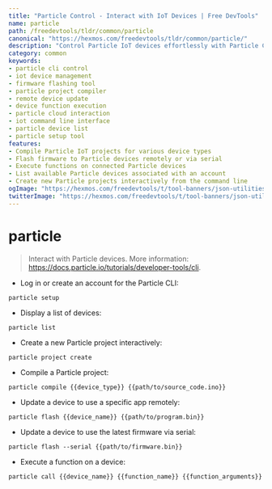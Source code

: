 ```yaml
---
title: "Particle Control - Interact with IoT Devices | Free DevTools"
name: particle
path: /freedevtools/tldr/common/particle
canonical: "https://hexmos.com/freedevtools/tldr/common/particle/"
description: "Control Particle IoT devices effortlessly with Particle CLI. Compile projects, flash firmware, and execute functions remotely. Free online tool, no registration required."
category: common
keywords:
- particle cli control
- iot device management
- firmware flashing tool
- particle project compiler
- remote device update
- device function execution
- particle cloud interaction
- iot command line interface
- particle device list
- particle setup tool
features:
- Compile Particle IoT projects for various device types
- Flash firmware to Particle devices remotely or via serial
- Execute functions on connected Particle devices
- List available Particle devices associated with an account
- Create new Particle projects interactively from the command line
ogImage: "https://hexmos.com/freedevtools/t/tool-banners/json-utilities-banner.png"
twitterImage: "https://hexmos.com/freedevtools/t/tool-banners/json-utilities-banner.png"
---
```


# particle

> Interact with Particle devices.
> More information: <https://docs.particle.io/tutorials/developer-tools/cli>.

- Log in or create an account for the Particle CLI:

`particle setup`

- Display a list of devices:

`particle list`

- Create a new Particle project interactively:

`particle project create`

- Compile a Particle project:

`particle compile {{device_type}} {{path/to/source_code.ino}}`

- Update a device to use a specific app remotely:

`particle flash {{device_name}} {{path/to/program.bin}}`

- Update a device to use the latest firmware via serial:

`particle flash --serial {{path/to/firmware.bin}}`

- Execute a function on a device:

`particle call {{device_name}} {{function_name}} {{function_arguments}}`
